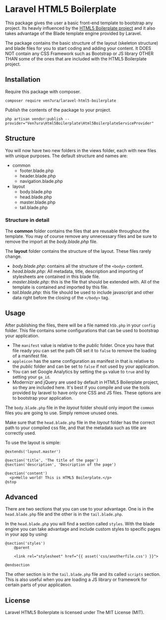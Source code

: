 # Laravel HTML5 Boilerplate

This package gives the user a basic front-end template to bootstrap any project. Its heavly influenced by the [HTML5 Boilerplate project](https://github.com/h5bp/html5-boilerplate) and it also takes advantage of the Blade template engine provided by Laravel.

The package contains the basic structure of the layout (skeleton structure) and blade files for you to start coding and adding your content. It DOES NOT contain any CSS Framework such as Bootstrap or JS library OTHER THAN some of the ones that are included with the HTML5 Boilerplate project.

Installation
------------
Require this package with composer.

```shell
composer require ven7ura/laravel-html5-boilerplate
```

Publish the contents of the package to your project.
```shell
php artisan vendor:publish --provider="Ven7ura\Html5Boilerplate\Html5BoilerplateServiceProvider"
```

Structure
---------
You will now have two new folders in the views folder, each with new files with unique purposes. The default structure and names are:

+ common
    + footer.blade.php
    + header.blade.php
    + navigation.blade.php
+ layout
    + body.blade.php
    + head.blade.php
    + master.blade.php
    + tail.blade.php

### Structure in detail

The **common** folder contains the files that are reusable throughout the template. You may of course remove any unnecessary files and be sure to remove the import at the *body.blade.php* file.

The **layout** folder contains the structure of the layout. These files rarely change.

+ *body.blade.php*: contains  all the structure of the `<body>` content.
+ *head.blade.php*: All metadata, title, description and importing of stylesheets are contained in this blade file.
+ *master.blade.php*: this is the file that should be extended with. All of the template is contained and imported by this file.
+ *tail.blade.php*: this file should be used to include javascript and other data right before the closing of the `</body>` tag.

Usage
-----

After publishing the files, there will be a file named `h5b.php` in your `config` folder. This file contains some configurations that can be used to bootstrap your application.

+ The `manifest` value is relative to the *public* folder. Once you have that file ready you can set the path OR set it to `false` to remove the loading of a manifest file.
+ `appleicon` has the same configuration as manifest in that is relative to the *public* folder and can be set to `false` if not used by your application.
+ You can set Google Analytics by setting the `ga` value to `true` and by setting your `ga_id`.
+ Modernizr and jQuery are used by default in HTML5 Boilerplate project, so they are included here. It's best if you compile and use the tools provided by laravel to have only one CSS  and JS files. These options are to bootstrap your application.


The `body.blade.php` file in the *layout* folder should only import the `common` files you are going to use. Simply remove unused ones.


Make sure that the `head.blade.php` file in the *layout* folder has the correct path to your compiled css file, and that the metadata such as title are correctly used.

To use the layout is simple:

```
@extends('layout.master')

@section('title', 'The title of the page')
@section('description', 'Description of the page')

@section('content')
  <p>Hello world! This is HTML5 Boilerplate.</p>
@stop
```

Advanced
--------

There are two sections that you can use to your advantage. One is in the `head.blade.php` file and the other is in the `tail.blade.php`.

In the `head.blade.php` you will find a section called `styles`. With the blade engine you can take advantage and include custom styles to specific pages in your app by using:

```
@section('styles')
    @parent

    <link rel="stylesheet" href="{{ asset('css/anotherfile.css') }}">

@endsection
```

The other section is in the `tail.blade.php` file and its called `scripts` section. This is also useful when you are loading a JS library or framework for certain parts of your application.

License
-------

Laravel HTML5 Boilerplate is licensed under The MIT License (MIT).
